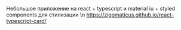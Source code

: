 Небольшое приложение на react + typescript и material iu + styled components для стилизации \n
https://zigomaticus.github.io/react-typescript-card/
